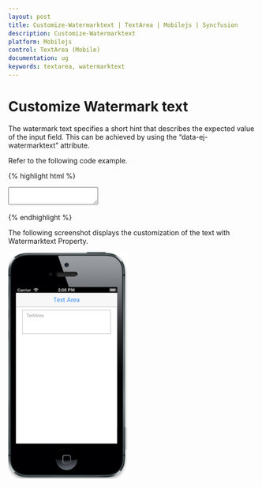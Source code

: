 ```yaml
---
layout: post
title: Customize-Watermarktext | TextArea | Mobilejs | Syncfusion
description: Customize-Watermarktext
platform: Mobilejs
control: TextArea (Mobile)
documentation: ug
keywords: textarea, watermarktext
---
```


# Customize Watermark text

The watermark text specifies a short hint that describes the expected value of the input field. This can be achieved by using the “data-ej-watermarktext” attribute.

Refer to the following code example.



{% highlight html %}

<textarea id="textarea" data-role="ejmtextarea" data-ej-watermarktext="TextArea" ></textarea> 

{% endhighlight %}



The following screenshot displays the customization of the text with Watermarktext Property.


![](Customize-Watermark-text-images/watermarktext-img1.png) 



